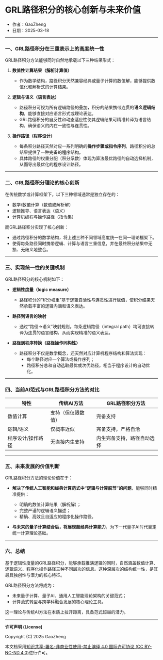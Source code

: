 # **GRL路径积分的核心创新与未来价值**

- 作者：GaoZheng
- 日期：2025-03-18

---

### 一、GRL路径积分在三重表示上的高度统一性

GRL路径积分方法能够同时自然地承载以下三种结果形式：

1. **数值性计算结果（解析计算值）**  
   - 作为数学结构，路径积分天然兼容经典或量子计算的数值解，能够提供数值化和解析式的计算结果。

2. **逻辑与语义（语言表达）**  
   - 路径积分可视为所有逻辑路径的叠加，积分的结果携带连贯的**语义逻辑结构**，能够直接对应语言形式或理论表达。  
   - GRL路径积分的自反性和动态适应性使其逻辑结果可精准转译为语言结构，确保语义的内在一致性与连贯性。

3. **操作路径（程序设计）**  
   - 每条积分路径天然对应一系列明确的**操作步骤或指令序列**，路径积分的总结果提供了一种完备的程序结构。  
   - 具体路径的权重分配（积分系数）体现为算法最优路径的自动选择机制，从而导出最优化的程序设计路径。

---

### 二、GRL路径积分理论的核心创新

在传统数学或计算框架下，以下三种领域通常是独立存在的：

- 数学/数值计算（数值或解析解）
- 逻辑推导、语言表达（语义）
- 计算机编程与操作路径（指令集）

而GRL路径积分实现了核心创新：

- 通过路径积分的数学结构，将上述三种不同领域高度统一在同一理论框架下。
- 使得每条路径同时携带逻辑、计算与语言三重信息，并在最终积分结果中无损、无歧义地整合。

---

### 三、实现统一性的关键机制

GRL路径积分的核心机制如下：

- **逻辑性度量（logic measure）**  
  - 路径积分的“积分权重”基于逻辑自洽性与连贯性进行赋值，使积分结果天然承载丰富的逻辑内涵和语义表达。

- **路径到语言的映射**  
  - 通过“路径→语义”映射规则，每条逻辑路径（integral path）均可直接转译为连贯的语言结构，从而实现精准的语义表达。

- **路径到程序转换（路径操作同构性）**  
  - 路径积分不仅是数学概念，还天然对应计算机程序结构和算法实现：  
    - 每个路径对应一个算法或操作序列；  
    - 路径积分总和自动选取最优或次优路径，相当于程序设计的自动优化。

---

### 四、当前AI范式与GRL路径积分方法的对比

| 特性 | 传统AI方法 | GRL路径积分方法 |
|------|-----------|----------------|
| 数值计算 | 支持（但仅限数值） | 完备支持 |
| 逻辑/语义 | 仅概率近似 | 完备支持，严格自洽 |
| 程序设计/操作路径 | 无直接内生支持 | 内生完备支持，路径自动选择 |

---

### 五、未来发展的价值判断

GRL路径积分方法的理论价值在于：

- **解决了传统人工智能和经典计算范式中“逻辑与计算脱节”的问题**，能够同时精准提供：  
  - 明确的数值计算结果（解析解）；  
  - 完整严谨的逻辑语义描述；  
  - 精确、高效且自适应的程序化操作路径。

- **与未来的量子计算结合后，将展现超经典计算能力**，为下一代量子AI时代奠定统一计算理论基础。

---

### 六、总结

基于逻辑性度量的GRL路径积分，能够承载推演逻辑的同时，自然涵盖数值计算、逻辑语义、程序化操作路径三种不同层次的信息。这种深层次的结构统一性，是其最具独创性与潜力的核心特征。

GRL路径积分方法将成为：

- 未来量子计算、量子AI、通用人工智能理论架构的关键范式；
- 计算范式转型与跨学科融合发展的核心理论工具。

这一理论与传统AI方法在本质上拉开距离，具备范式超越的潜力。

---

**许可声明 (License)**

Copyright (C) 2025 GaoZheng 

本文档采用[知识共享-署名-非商业性使用-禁止演绎 4.0 国际许可协议 (CC BY-NC-ND 4.0)](https://creativecommons.org/licenses/by-nc-nd/4.0/deed.zh-Hans)进行许可。
